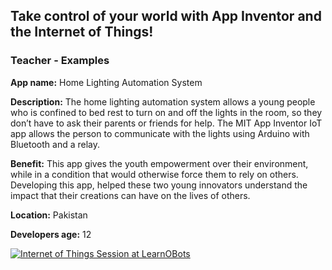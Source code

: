## Take control of your world with App Inventor and the Internet of Things!
### Teacher - Examples
**App name:** Home Lighting Automation System

**Description:** The home lighting automation system allows a young people who is confined to bed rest to turn on and off the lights in the room, so they don’t have to ask their parents or friends for help. The MIT App Inventor IoT app allows the person to communicate with the lights using Arduino with Bluetooth and a relay.

**Benefit:** This app gives the youth empowerment over their environment, while in a condition that would otherwise force them to rely on others. Developing this app, helped these two young innovators understand the impact that their creations can have on the lives of others.

**Location:** Pakistan

**Developers age:** 12

[![Internet of Things Session at LearnOBots](http://img.youtube.com/vi/9DKTp1LscMg/0.jpg)](http://www.youtube.com/watch?v=9DKTp1LscMg "Internet of Things Session at LearnOBots")


